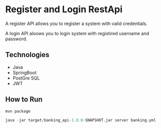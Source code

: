 # Register and Login RestApi
A register API allows you to register a system with valid credentials.

A login API aloows you to login system with registired username and password.

## Technologies
- Java
- SpringBoot
- PostGre SQL
- JWT

## How to Run
```python
mvn package

java -jar target/banking_api-1.0.0-SNAPSHOT.jar server banking.yml

```

